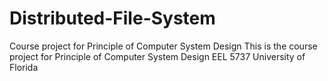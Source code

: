 # Distributed-File-System
Course project for Principle of Computer System Design
This is the course project for Principle of Computer System Design EEL 5737 University of Florida
